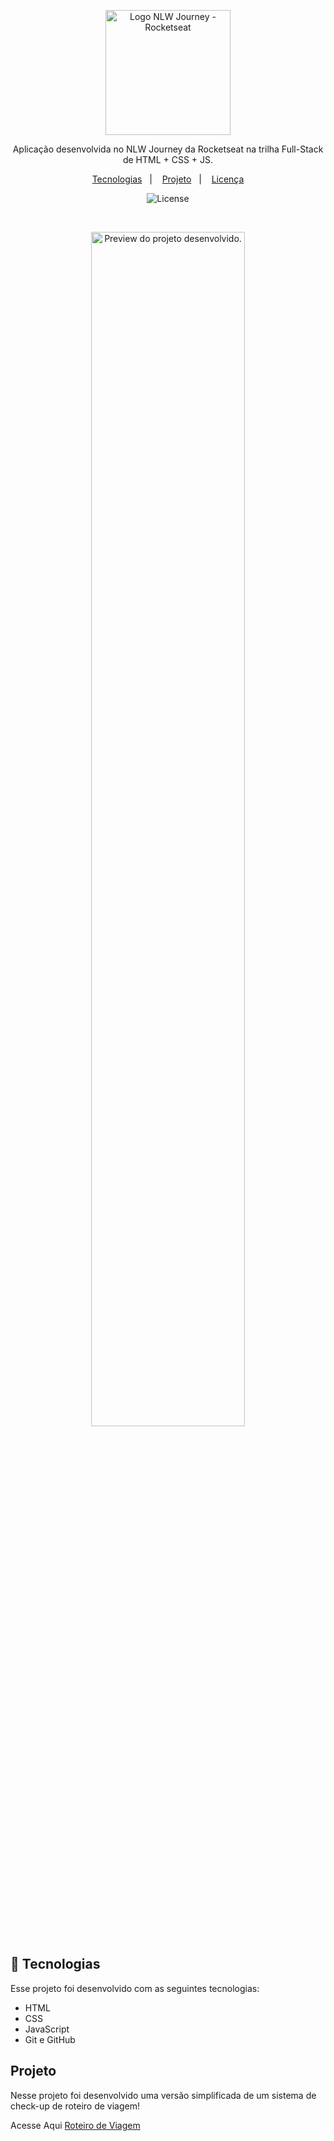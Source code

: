 <p align="center">
  <img alt="Logo NLW Journey - Rocketseat" src=".github/logo.png" width="200px" />
</p>

<p align="center">
Aplicação desenvolvida no NLW Journey da Rocketseat na trilha Full-Stack de HTML + CSS + JS.
</p>

<p align="center">
  <a href="#-tecnologias">Tecnologias</a>&nbsp;&nbsp;&nbsp;|&nbsp;&nbsp;&nbsp;
  <a href="#-projeto">Projeto</a>&nbsp;&nbsp;&nbsp;|&nbsp;&nbsp;&nbsp;
  <a href="#memo-licença">Licença</a>
</p>

<p align="center">
  <img alt="License" src="https://img.shields.io/static/v1?label=license&message=MIT&color=18181B&labelColor=BEF264">
</p>

<br>

<p align="center">
  <img alt="Preview do projeto desenvolvido." src=".github/preview.png" width="70%">
</p>

## 🚀 Tecnologias

Esse projeto foi desenvolvido com as seguintes tecnologias:

- HTML
- CSS
- JavaScript
- Git e GitHub

## Projeto

Nesse projeto foi desenvolvido uma versão simplificada de um sistema de check-up de roteiro de viagem!

Acesse Aqui <a href="https://carlosmartins33.github.io/Roteiro-de-Viagens/">Roteiro de Viagem</a> 
